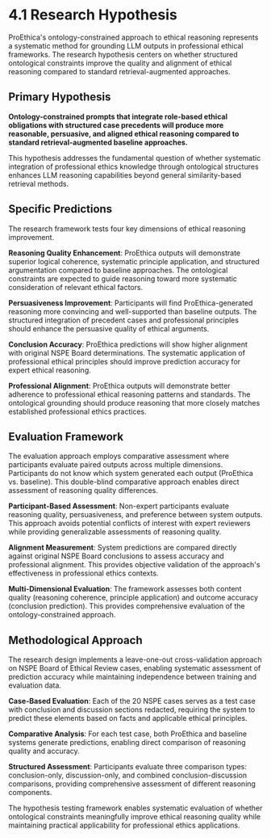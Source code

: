 # 4.1 Research Hypothesis

ProEthica's ontology-constrained approach to ethical reasoning represents a systematic method for grounding LLM outputs in professional ethical frameworks. The research hypothesis centers on whether structured ontological constraints improve the quality and alignment of ethical reasoning compared to standard retrieval-augmented approaches.

## Primary Hypothesis

**Ontology-constrained prompts that integrate role-based ethical obligations with structured case precedents will produce more reasonable, persuasive, and aligned ethical reasoning compared to standard retrieval-augmented baseline approaches.**

This hypothesis addresses the fundamental question of whether systematic integration of professional ethics knowledge through ontological structures enhances LLM reasoning capabilities beyond general similarity-based retrieval methods.

## Specific Predictions

The research framework tests four key dimensions of ethical reasoning improvement.

**Reasoning Quality Enhancement**: ProEthica outputs will demonstrate superior logical coherence, systematic principle application, and structured argumentation compared to baseline approaches. The ontological constraints are expected to guide reasoning toward more systematic consideration of relevant ethical factors.

**Persuasiveness Improvement**: Participants will find ProEthica-generated reasoning more convincing and well-supported than baseline outputs. The structured integration of precedent cases and professional principles should enhance the persuasive quality of ethical arguments.

**Conclusion Accuracy**: ProEthica predictions will show higher alignment with original NSPE Board determinations. The systematic application of professional ethical principles should improve prediction accuracy for expert ethical reasoning.

**Professional Alignment**: ProEthica outputs will demonstrate better adherence to professional ethical reasoning patterns and standards. The ontological grounding should produce reasoning that more closely matches established professional ethics practices.

## Evaluation Framework

The evaluation approach employs comparative assessment where participants evaluate paired outputs across multiple dimensions. Participants do not know which system generated each output (ProEthica vs. baseline). This double-blind comparative approach enables direct assessment of reasoning quality differences.

**Participant-Based Assessment**: Non-expert participants evaluate reasoning quality, persuasiveness, and preference between system outputs. This approach avoids potential conflicts of interest with expert reviewers while providing generalizable assessments of reasoning quality.

**Alignment Measurement**: System predictions are compared directly against original NSPE Board conclusions to assess accuracy and professional alignment. This provides objective validation of the approach's effectiveness in professional ethics contexts.

**Multi-Dimensional Evaluation**: The framework assesses both content quality (reasoning coherence, principle application) and outcome accuracy (conclusion prediction). This provides comprehensive evaluation of the ontology-constrained approach.

## Methodological Approach

The research design implements a leave-one-out cross-validation approach on NSPE Board of Ethical Review cases, enabling systematic assessment of prediction accuracy while maintaining independence between training and evaluation data.

**Case-Based Evaluation**: Each of the 20 NSPE cases serves as a test case with conclusion and discussion sections redacted, requiring the system to predict these elements based on facts and applicable ethical principles.

**Comparative Analysis**: For each test case, both ProEthica and baseline systems generate predictions, enabling direct comparison of reasoning quality and accuracy.

**Structured Assessment**: Participants evaluate three comparison types: conclusion-only, discussion-only, and combined conclusion-discussion comparisons, providing comprehensive assessment of different reasoning components.

The hypothesis testing framework enables systematic evaluation of whether ontological constraints meaningfully improve ethical reasoning quality while maintaining practical applicability for professional ethics applications.
